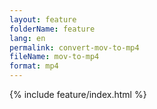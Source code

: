 ```yaml
---
layout: feature
folderName: feature
lang: en
permalink: convert-mov-to-mp4
fileName: mov-to-mp4
format: mp4
---
```


 {% include feature/index.html %}